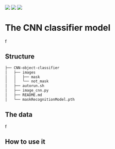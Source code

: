 [![](https://img.shields.io/badge/python-3.8.5-blue.svg?&logo=python&logoColor=yellow)](https://www.python.org/downloads/release/python-385/) [![](https://img.shields.io/badge/OpenCV-3.4.0-blue?&logo=opencv&logoColor=red)](https://docs.opencv.org/3.4.0/index.html) [![](https://img.shields.io/badge/Docker-20.10.14-blue?&logo=Docker&logoColor=blue)](https://hub.docker.com/repository/docker/l22chi/opencv-ubuntu)


# The CNN classifier model

f

## Structure

```bash
├── CNN-object-classifier
│   ├── images
│   │   ├── mask
│   │   └── not_mask
│   ├── autorun.sh
│   ├── image_cnn.py
│   ├── README.md
│   └── maskRecognitionModel.pth
```

## The data

f

## How to use it